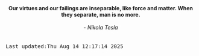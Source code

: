 
<div align="center"><b><span>Our virtues and our failings are inseparable, like force and matter. When they separate, man is no more. </span></b><br><br><i> - Nikola Tesla</i></div>
<br><br><kbd>Last updated:Thu Aug 14 12:17:14 2025</kbd>